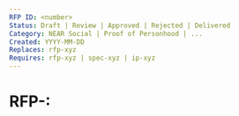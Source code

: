 ```yaml
---
RFP ID: <number>
Status: Draft | Review | Approved | Rejected | Delivered
Category: NEAR Social | Proof of Personhood | ...
Created: YYYY-MM-DD
Replaces: rfp-xyz
Requires: rfp-xyz | spec-xyz | ip-xyz
---
```


# RFP-<Number>: <Title>

## Summary

Background and short summary in layman terms.

## Spec

Link to the `spec-xyz.md` (from [./specs](./specs)) directory.

## Timeline

- submission start time
- submission deadline
- expected delivery time

## Selection Criteria

Make contractors aware of all the business-related criteria you are examining in your selection process.

## Open Questions and Comments

Additional questions and comments not listed in the SPEC.

- potential future improvements
- summary of open discussion

## References

Are there any relevant PR comments, issues that led up to this, or articles
referenced for why we made the given design choice? If so link them here!

- {reference link}

## Copyright

Copyright and related rights waived via [CC0](https://creativecommons.org/publicdomain/zero/1.0/).
